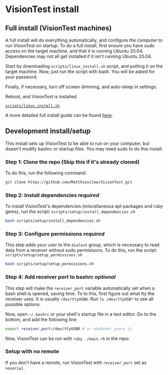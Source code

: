 # VisionTest install

## Full install (VisionTest machines)
A full install will do everything automatically, and configure the computer to run VisionTest on startup.
To do a full install, first ensure you have sudo access on the target machine, and that it is running Ubuntu 20.04. Dependencies may not all get installed if it isn't running Ubuntu 20.04.

Start by downloading `scripts/linux_install.sh` script, and putting it on the target machine.
Now, just run the script with bash. You will be asked for your password.

Finally, if necessary, turn off screen dimming, and auto-sleep in settings.

Reboot, and VisionTest is installed.

[`scripts/linux_install.sh`](https://raw.githubusercontent.com/Matthiasclee/VisionTest/master/scripts/linux_install.sh)

A more detailed full install guide can be found [here](https://github.com/Matthiasclee/VisionTest/blob/master/docs/VisionTest%20install%20guide.pdf).

## Development install/setup
This install sets up VisionTest to be able to run on your computer, but doesn't modify bashrc or startup files.
You may need sudo to do this install.

### Step 1: Clone the repo (Skip this if it's already cloned)
To do this, run the following command:
```sh
git clone https://github.com/Matthiasclee/VisionTest.git
```

### Step 2: Install dependencies *required*
To install VisionTest's dependencies (miscellaneous apt packages and ruby gems), run the script: `scripts/setup/install_dependencies.sh`

```sh
bash scripts/setup/install_dependencies.sh
```

### Step 3: Configure permissions *required*
This step adds your user to the `dialout` group, which is necessary to read data from a receiver without sudo permisisons.
To do this, run the script: `scripts/setup/setup_permissions.sh`

```sh
bash scripts/setup/setup_permissions.sh
```

### Step 4: Add receiver port to bashrc *optional*
This step will make the `receiver_port` variable automatically set when a bash shell is opened, saving time.
To to this, first figure out what tty the receiver uses. It is usually `/dev/ttyUSB0`. Run `ls /dev/ttyUSB*` to see all possible options.

Now, open `~/.bashrc` or your shell's startup file in a text editor. Go to the bottom, and add the following line:
```sh
export receiver_port=/dev/ttyUSB0 # or whatever yours is
```

Now, VisionTest can be run with `ruby ./main.rb` in the repo.

### Setup with no remote
If you don't have a remote, run VisionTest with `receiver_port` set as `noserial`.
